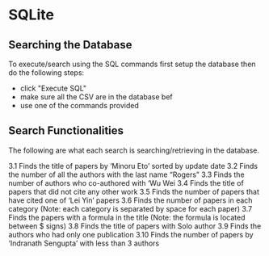 # SQLite
## Searching the Database
To execute/search using the SQL commands first setup the database then do the following steps:
- click "Execute SQL"
- make sure all the CSV are in the database bef
- use one of the commands provided
## Search Functionalities
The following are what each search is searching/retrieving in the database. 

3.1 Finds the title of papers by ‘Minoru Eto’ sorted by update date
3.2 Finds the number of all the authors with the last name “Rogers”
3.3 Finds the number of authors who co-authored with ‘Wu Wei
3.4 Finds the title of papers that did not cite any other work
3.5 Finds the number of papers that have cited one of ‘Lei Yin’ papers
3.6 Finds the number of papers in each category (Note: each category is separated by space for each paper)
3.7 Finds the papers with a formula in the title (Note: the formula is located between $ signs)
3.8 Finds the title of papers with Solo author
3.9 Finds the authors who had only one publication
3.10 Finds the number of papers by ‘Indranath Sengupta’ with less than 3 authors

